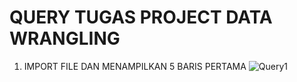 # QUERY TUGAS PROJECT DATA WRANGLING
1. IMPORT FILE DAN MENAMPILKAN 5 BARIS PERTAMA
![Query1](https://github.com/user-attachments/assets/71f13176-ef88-4b05-8dce-684afacdf5ac)
